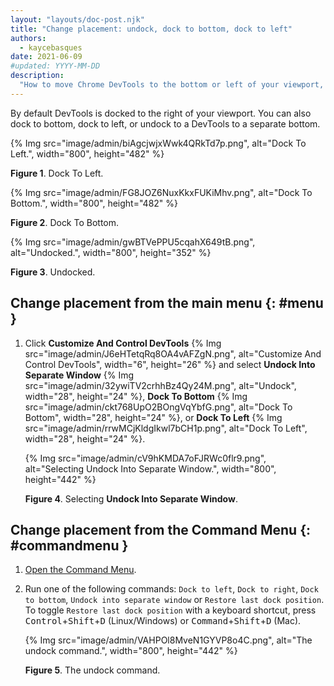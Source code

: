 ```yaml
---
layout: "layouts/doc-post.njk"
title: "Change placement: undock, dock to bottom, dock to left"
authors:
  - kaycebasques
date: 2021-06-09
#updated: YYYY-MM-DD
description:
  "How to move Chrome DevTools to the bottom or left of your viewport, or to a separate window."
---
```


By default DevTools is docked to the right of your viewport. You can also dock to bottom, dock to
left, or undock to a DevTools to a separate bottom.

{% Img src="image/admin/biAgcjwjxWwk4QRkTd7p.png", alt="Dock To Left.", width="800", height="482" %}

**Figure 1**. Dock To Left.

{% Img src="image/admin/FG8JOZ6NuxKkxFUKiMhv.png", alt="Dock To Bottom.", width="800", height="482" %}

**Figure 2**. Dock To Bottom.

{% Img src="image/admin/gwBTVePPU5cqahX649tB.png", alt="Undocked.", width="800", height="352" %}

**Figure 3**. Undocked.

## Change placement from the main menu {: #menu }

1.  Click **Customize And Control DevTools**
    {% Img src="image/admin/J6eHTetqRq8OA4vAFZgN.png", alt="Customize And Control DevTools", width="6", height="26" %} and
    select **Undock Into Separate Window**
    {% Img src="image/admin/32ywiTV2crhhBz4Qy24M.png", alt="Undock", width="28", height="24" %}, **Dock To Bottom**
    {% Img src="image/admin/ckt768UpO2BOngVqYbfG.png", alt="Dock To Bottom", width="28", height="24" %}, or **Dock To
    Left** {% Img src="image/admin/rrwMCjKldgIkwl7bCH1p.png", alt="Dock To Left", width="28", height="24" %}.

    {% Img src="image/admin/cV9hKMDA7oFJRWc0flr9.png", alt="Selecting Undock Into Separate Window.", width="800", height="442" %}

    **Figure 4**. Selecting **Undock Into Separate Window**.

## Change placement from the Command Menu {: #commandmenu }

1.  [Open the Command Menu][1].
2.  Run one of the following commands: `Dock to left`, `Dock to right`, `Dock to bottom`, `Undock into separate window` or `Restore last dock position`. To toggle `Restore last dock position` with a keyboard shortcut, press <kbd>Control</kbd>+<kbd>Shift</kbd>+<kbd>D</kbd> (Linux/Windows) or <kbd>Command</kbd>+<kbd>Shift</kbd>+<kbd>D</kbd> (Mac).

    {% Img src="image/admin/VAHPOl8MveN1GYVP8o4C.png", alt="The undock command.", width="800", height="442" %}

    **Figure 5**. The undock command.

[1]: /docs/devtools/command-menu
